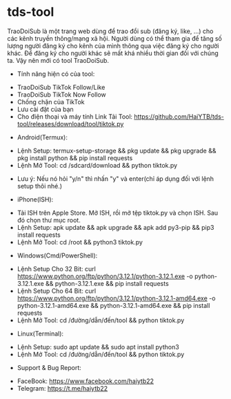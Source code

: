 # tds-tool
TraoDoiSub là một trang web dùng để trao đổi sub (đăng ký, like, ...) cho các kênh truyền thông/mạng xã hội. Người dùng có thể tham gia để tăng số lượng người đăng ký cho kênh của mình thông qua việc đăng ký cho người khác. Để đăng ký cho người khác sẽ mất khá nhiều thời gian đối với chúng ta. Vậy nên mới có tool TraoDoiSub.
- Tính năng hiện có của tool:
 + TraoDoiSub TikTok Follow/Like
 + TraoDoiSub TikTok Now Follow
 + Chống chặn của TikTok
 + Lưu cài đặt của bạn
 + Cho điện thoại và máy tính
Link Tải Tool: https://github.com/HaiYTB/tds-tool/releases/download/tool/tiktok.py
- Android(Termux):
 + Lệnh Setup: termux-setup-storage && pkg update && pkg upgrade && pkg install python && pip install requests
 + Lệnh Mở Tool: cd /sdcard/download && python tiktok.py
 * Lưu ý: Nếu nó hỏi "y/n" thì nhấn "y" và enter(chỉ áp dụng đối với lệnh setup thôi nhé.)
- iPhone(ISH):
 + Tải ISH trên Apple Store. Mở ISH, rồi mở tệp tiktok.py và chọn ISH. Sau đó chọn thư mục root.
 + Lệnh Setup: apk update && apk upgrade && apk add py3-pip && pip3 install requests
 + Lệnh Mở Tool: cd /root && python3 tiktok.py
- Windows(Cmd/PowerShell):
 + Lệnh Setup Cho 32 Bit: curl https://www.python.org/ftp/python/3.12.1/python-3.12.1.exe -o python-3.12.1.exe && python-3.12.1.exe && pip install requests
 + Lệnh Setup Cho 64 Bit: curl https://www.python.org/ftp/python/3.12.1/python-3.12.1-amd64.exe -o python-3.12.1-amd64.exe && python-3.12.1-amd64.exe && pip install requests
 + Lệnh Mở Tool: cd /đường/dẫn/đến/tool && python tiktok.py
- Linux(Terminal):
 + Lệnh Setup: sudo apt update && sudo apt install python3
 + Lệnh Mở Tool: cd /đường/dẫn/đến/tool && python tiktok.py
- Support & Bug Report:
 + FaceBook: https://www.facebook.com/haiytb22
 + Telegram: https://t.me/haiytb22
